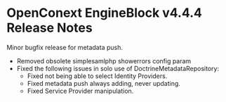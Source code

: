 # OpenConext EngineBlock v4.4.4 Release Notes #

Minor bugfix release for metadata push.

* Removed obsolete simplesamlphp showerrors config param
* Fixed the following issues in solo use of DoctrineMetadataRepository:
  * Fixed not being able to select Identity Providers.
  * Fixed metadata push always adding, never updating.
  * Fixed Service Provider manipulation.
